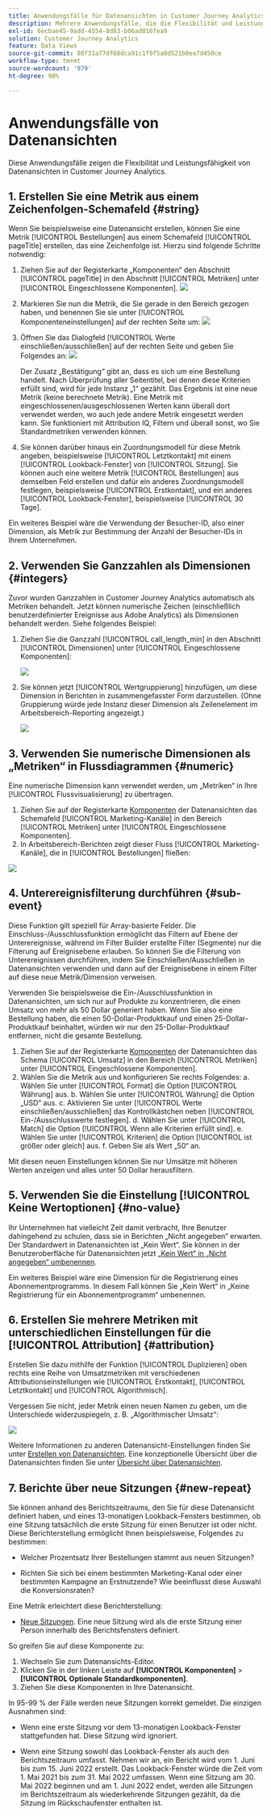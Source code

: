 ```yaml
---
title: Anwendungsfälle für Datenansichten in Customer Journey Analytics
description: Mehrere Anwendungsfälle, die die Flexibilität und Leistungsfähigkeit von Datenansichten in Customer Journey Analytics zeigen
exl-id: 6ecbae45-9add-4554-8d83-b06ad016fea9
solution: Customer Journey Analytics
feature: Data Views
source-git-commit: 80f31a77df68dca91c1f9f5a0d521b0ea7d450ce
workflow-type: tm+mt
source-wordcount: '979'
ht-degree: 98%

---
```


# Anwendungsfälle von Datenansichten

Diese Anwendungsfälle zeigen die Flexibilität und Leistungsfähigkeit von Datenansichten in Customer Journey Analytics.

## 1. Erstellen Sie eine Metrik aus einem Zeichenfolgen-Schemafeld {#string}

Wenn Sie beispielsweise eine Datenansicht erstellen, können Sie eine Metrik [!UICONTROL Bestellungen] aus einem Schemafeld [!UICONTROL pageTitle] erstellen, das eine Zeichenfolge ist. Hierzu sind folgende Schritte notwendig:

1. Ziehen Sie auf der Registerkarte „Komponenten“ den Abschnitt [!UICONTROL pageTitle] in den Abschnitt [!UICONTROL Metriken] unter [!UICONTROL Eingeschlossene Komponenten].
   ![](assets/use-case1a.png)
1. Markieren Sie nun die Metrik, die Sie gerade in den Bereich gezogen haben, und benennen Sie sie unter [!UICONTROL Komponenteneinstellungen] auf der rechten Seite um:
   ![](assets/orders.png)
1. Öffnen Sie das Dialogfeld [!UICONTROL Werte einschließen/ausschließen] auf der rechten Seite und geben Sie Folgendes an:
   ![](assets/orders2.png)

   Der Zusatz „Bestätigung“ gibt an, dass es sich um eine Bestellung handelt. Nach Überprüfung aller Seitentitel, bei denen diese Kriterien erfüllt sind, wird für jede Instanz „1“ gezählt. Das Ergebnis ist eine neue Metrik (keine berechnete Metrik). Eine Metrik mit eingeschlossenen/ausgeschlossenen Werten kann überall dort verwendet werden, wo auch jede andere Metrik eingesetzt werden kann. Sie funktioniert mit Attribution IQ, Filtern und überall sonst, wo Sie Standardmetriken verwenden können.
1. Sie können darüber hinaus ein Zuordnungsmodell für diese Metrik angeben, beispielsweise [!UICONTROL Letztkontakt] mit einem [!UICONTROL Lookback-Fenster] von [!UICONTROL Sitzung].
Sie können auch eine weitere Metrik [!UICONTROL Bestellungen] aus demselben Feld erstellen und dafür ein anderes Zuordnungsmodell festlegen, beispielsweise [!UICONTROL Erstkontakt], und ein anderes [!UICONTROL Lookback-Fenster], beispielsweise [!UICONTROL 30 Tage].

Ein weiteres Beispiel wäre die Verwendung der Besucher-ID, also einer Dimension, als Metrik zur Bestimmung der Anzahl der Besucher-IDs in Ihrem Unternehmen.

## 2. Verwenden Sie Ganzzahlen als Dimensionen {#integers}

Zuvor wurden Ganzzahlen in Customer Journey Analytics automatisch als Metriken behandelt. Jetzt können numerische Zeichen (einschließlich benutzerdefinierter Ereignisse aus Adobe Analytics) als Dimensionen behandelt werden. Siehe folgendes Beispiel:

1. Ziehen Sie die Ganzzahl [!UICONTROL call_length_min] in den Abschnitt [!UICONTROL Dimensionen] unter [!UICONTROL Eingeschlossene Komponenten]:

   ![](assets/integers.png)

1. Sie können jetzt [!UICONTROL Wertgruppierung] hinzufügen, um diese Dimension in Berichten in zusammengefasster Form darzustellen. (Ohne Gruppierung würde jede Instanz dieser Dimension als Zeilenelement im Arbeitsbereich-Reporting angezeigt.)

   ![](assets/bucketing.png)

## 3. Verwenden Sie numerische Dimensionen als „Metriken“ in Flussdiagrammen {#numeric}

Eine numerische Dimension kann verwendet werden, um „Metriken“ in Ihre [!UICONTROL Flussvisualisierung] zu übertragen.

1. Ziehen Sie auf der Registerkarte [Komponenten](https://experienceleague.adobe.com/docs/analytics-platform/using/cja-dataviews/create-dataview.html?lang=de#configure-component-settings) der Datenansichten das Schemafeld [!UICONTROL Marketing-Kanäle] in den Bereich [!UICONTROL Metriken] unter [!UICONTROL Eingeschlossene Komponenten].
2. In Arbeitsbereich-Berichten zeigt dieser Fluss [!UICONTROL Marketing-Kanäle], die in [!UICONTROL Bestellungen] fließen:

![](assets/flow.png)

## 4. Unterereignisfilterung durchführen {#sub-event}

Diese Funktion gilt speziell für Array-basierte Felder. Die Einschluss-/Ausschlussfunktion ermöglicht das Filtern auf Ebene der Unterereignisse, während im Filter Builder erstellte Filter (Segmente) nur die Filterung auf Ereignisebene erlauben. So können Sie die Filterung von Unterereignissen durchführen, indem Sie Einschließen/Ausschließen in Datenansichten verwenden und dann auf der Ereignisebene in einem Filter auf diese neue Metrik/Dimension verweisen.

Verwenden Sie beispielsweise die Ein-/Ausschlussfunktion in Datenansichten, um sich nur auf Produkte zu konzentrieren, die einen Umsatz von mehr als 50 Dollar generiert haben. Wenn Sie also eine Bestellung haben, die einen 50-Dollar-Produktkauf und einen 25-Dollar-Produktkauf beinhaltet, würden wir nur den 25-Dollar-Produktkauf entfernen, nicht die gesamte Bestellung.

1. Ziehen Sie auf der Registerkarte [Komponenten](https://experienceleague.adobe.com/docs/analytics-platform/using/cja-dataviews/create-dataview.html#configure-component-settings) der Datenansichten das Schema [!UICONTROL Umsatz] in den Bereich [!UICONTROL Metriken] unter [!UICONTROL Eingeschlossene Komponenten].
1. Wählen Sie die Metrik aus und konfigurieren Sie rechts Folgendes:
a. Wählen Sie unter [!UICONTROL Format] die Option [!UICONTROL Währung] aus.
b. Wählen Sie unter [!UICONTROL Währung] die Option „USD“ aus.
c. Aktivieren Sie unter [!UICONTROL Werte einschließen/ausschließen] das Kontrollkästchen neben [!UICONTROL Ein-/Ausschlusswerte festlegen].
d. Wählen Sie unter [!UICONTROL Match] die Option [!UICONTROL Wenn alle Kriterien erfüllt sind].
e. Wählen Sie unter [!UICONTROL Kriterien] die Option [!UICONTROL ist größer oder gleich] aus.
f. Geben Sie als Wert „50“ an.

Mit diesen neuen Einstellungen können Sie nur Umsätze mit höheren Werten anzeigen und alles unter 50 Dollar herausfiltern.

## 5. Verwenden Sie die Einstellung [!UICONTROL Keine Wertoptionen] {#no-value}

Ihr Unternehmen hat vielleicht Zeit damit verbracht, Ihre Benutzer dahingehend zu schulen, dass sie in Berichten „Nicht angegeben“ erwarten. Der Standardwert in Datenansichten ist „Kein Wert“. Sie können in der Benutzeroberfläche für Datenansichten jetzt [„Kein Wert“ in „Nicht angegeben“ umbenennen](https://experienceleague.adobe.com/docs/analytics-platform/using/cja-dataviews/create-dataview.html?lang=de#configure-no-value-options-settings).

Ein weiteres Beispiel wäre eine Dimension für die Registrierung eines Abonnementprogramms. In diesem Fall können Sie „Kein Wert“ in „Keine Registrierung für ein Abonnementprogramm“ umbenennen.

## 6. Erstellen Sie mehrere Metriken mit unterschiedlichen Einstellungen für die [!UICONTROL Attribution] {#attribution}

Erstellen Sie dazu mithilfe der Funktion [!UICONTROL Duplizieren] oben rechts eine Reihe von Umsatzmetriken mit verschiedenen Attributionseinstellungen wie [!UICONTROL Erstkontakt], [!UICONTROL Letztkontakt] und [!UICONTROL Algorithmisch].

Vergessen Sie nicht, jeder Metrik einen neuen Namen zu geben, um die Unterschiede widerzuspiegeln, z. B. „Algorithmischer Umsatz“:

![](assets/algo-revenue.png)

Weitere Informationen zu anderen Datenansicht-Einstellungen finden Sie unter [Erstellen von Datenansichten](/help/data-views/create-dataview.md).
Eine konzeptionelle Übersicht über die Datenansichten finden Sie unter [Übersicht über Datenansichten](/help/data-views/data-views.md).

## 7. Berichte über neue Sitzungen {#new-repeat}

Sie können anhand des Berichtszeitraums, den Sie für diese Datenansicht definiert haben, und eines 13-monatigen Lookback-Fensters bestimmen, ob eine Sitzung tatsächlich die erste Sitzung für einen Benutzer ist oder nicht. Diese Berichterstellung ermöglicht Ihnen beispielsweise, Folgendes zu bestimmen:

* Welcher Prozentsatz Ihrer Bestellungen stammt aus neuen Sitzungen?

* Richten Sie sich bei einem bestimmten Marketing-Kanal oder einer bestimmten Kampagne an Erstnutzende? Wie beeinflusst diese Auswahl die Konversionsraten?

Eine Metrik erleichtert diese Berichterstellung:

<!--* 1 dimension: [Session type](https://experienceleague.adobe.com/docs/analytics-platform/using/cja-dataviews/component-reference.html?lang=en#optional) - This dimension has two values: 1) [!UICONTROL New] and 2) [!UICONTROL Returning]. The [!UICONTROL New] line item includes all of the behavior (i.e. metrics against this dimension) from a session that has been determined to be a person's defined first session. Everything else is included in the [!UICONTROL Returning] line item (assuming everything belongs to a session). Where metrics are not part of any session, they fall into the 'Not applicable' bucket for this dimension.-->

* [Neue Sitzungen](https://experienceleague.adobe.com/docs/analytics-platform/using/cja-dataviews/component-reference.html?lang=de#optional). Eine neue Sitzung wird als die erste Sitzung einer Person innerhalb des Berichtsfensters definiert.

   <!--* [Return sessions](https://experienceleague.adobe.com/docs/analytics-platform/using/cja-dataviews/component-reference.html?lang=en#optional) Return sessions is the number of sessions that were not a person's first-ever session.-->

So greifen Sie auf diese Komponente zu:

1. Wechseln Sie zum Datenansichts-Editor.
1. Klicken Sie in der linken Leiste auf **[!UICONTROL Komponenten]** > **[!UICONTROL Optionale Standardkomponenten]**.
1. Ziehen Sie diese Komponenten in Ihre Datenansicht.

In 95-99 % der Fälle werden neue Sitzungen korrekt gemeldet. Die einzigen Ausnahmen sind:

* Wenn eine erste Sitzung vor dem 13-monatigen Lookback-Fenster stattgefunden hat. Diese Sitzung wird ignoriert.

* Wenn eine Sitzung sowohl das Lookback-Fenster als auch den Berichtszeitraum umfasst. Nehmen wir an, ein Bericht wird vom 1. Juni bis zum 15. Juni 2022 erstellt. Das Lookback-Fenster würde die Zeit vom 1. Mai 2021 bis zum 31. Mai 2022 umfassen. Wenn eine Sitzung am 30. Mai 2022 beginnen und am 1. Juni 2022 endet, werden alle Sitzungen im Berichtszeitraum als wiederkehrende Sitzungen gezählt, da die Sitzung im Rückschaufenster enthalten ist.

<!--## Use the Date and Date-Time functionality {#date}

Schemas in Adobe Experience Platform contain [!UICONTROL Date] and [!UICONTROL Date-Time] fields. CJA data views now support these fields. When you drag these fields into a data view as a dimension, you can specify their [format](/help/data-views/component-settings/format.md). This format setting determines how the fields are displayed in reporting. For example:

* For the Date format, if you select **[!UICONTROL Day]** with the format **[!UICONTROL Month, Day, Year]**, an example output in reporting might look like: August 23, 2022.

* For the Date-Time format, if you select **[!UICONTROL Minute of Day]** with the format **[!UICONTROL Hour:Minute]**, your output might look like: 20:20.

### Example use cases:

* Date: A travel company is collecting the departure date for trips as a field in their data. They would like to have a report which compares the [!UICONTROL Day of Week] for all departure dates collected to understand which is most popular. They would like to do the same for [!UICONTROL Month of Year].

* Date-Time: A retail company is collecting the time for each of their in-store point-of-sale (POS) purchases. Over a given month, they would like to understand the busiest shopping periods by [!UICONTROL Hour of Day].

>[!MORELIKETHIS]
>[Date and Date-Time in the Format component setting](/help/data-views/component-settings/format.md)-->

